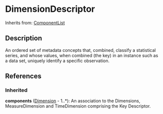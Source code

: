 
# DimensionDescriptor



Inherits from: [ComponentList](../Base/ComponentList.md)



## Description

An ordered set of metadata concepts that, combined, classify a statistical series, and whose values, when combined (the key) in an instance such as a data set, uniquely identify a specific observation.




## References

### Inherited

**components** ([Dimension](Dimension.md) - 1..*): An association to the Dimensions, MeasureDimension and TimeDimension comprising the Key Descriptor.




